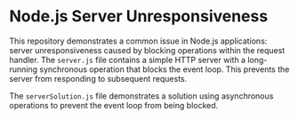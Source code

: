 # Node.js Server Unresponsiveness
This repository demonstrates a common issue in Node.js applications: server unresponsiveness caused by blocking operations within the request handler.  The `server.js` file contains a simple HTTP server with a long-running synchronous operation that blocks the event loop.  This prevents the server from responding to subsequent requests.

The `serverSolution.js` file demonstrates a solution using asynchronous operations to prevent the event loop from being blocked. 